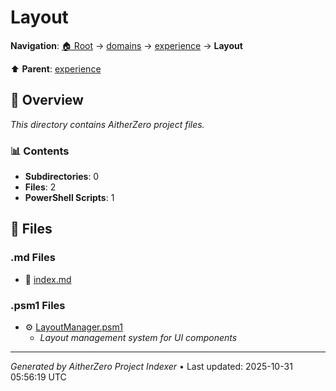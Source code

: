 # Layout

**Navigation**: [🏠 Root](../../../index.md) → [domains](../../index.md) → [experience](../index.md) → **Layout**

⬆️ **Parent**: [experience](../index.md)

## 📖 Overview

*This directory contains AitherZero project files.*

### 📊 Contents

- **Subdirectories**: 0
- **Files**: 2
- **PowerShell Scripts**: 1

## 📄 Files

### .md Files

- 📝 [index.md](./index.md)

### .psm1 Files

- ⚙️ [LayoutManager.psm1](./LayoutManager.psm1)
  - *Layout management system for UI components*

---

*Generated by AitherZero Project Indexer* • Last updated: 2025-10-31 05:56:19 UTC

